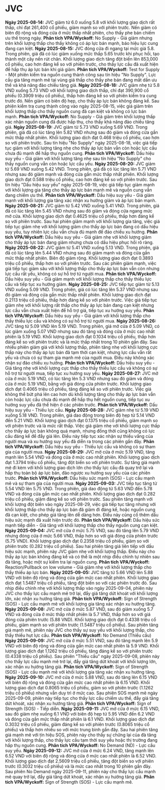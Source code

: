 # JVC

**Ngày 2025-08-14:** JVC giảm từ 6.0 xuống 5.8 với khối lượng giao dịch rất thấp, chỉ đạt 261,400 cổ phiếu, giảm mạnh so với phiên trước. Nến giảm có biên độ rộng và đóng cửa ở mức thấp nhất phiên, cho thấy phe bán chiếm ưu thế trong ngày. **Phân tích VPA/Wyckoff:** No Supply - Giá giảm nhưng trên khối lượng thấp cho thấy không có áp lực bán mạnh, báo hiệu lực cung đang cạn kiệt.
**Ngày 2025-08-15:** JVC đóng cửa đi ngang tại mức giá 5.8. Trong phiên, giá đã có lúc giảm xuống mức thấp 5.65 trước khi phục hồi, tạo thành một cây nến rút chân. Khối lượng giao dịch tăng đột biến lên 853,000 cổ phiếu, cao hơn đáng kể so với phiên trước, cho thấy lực cầu đã xuất hiện để hấp thụ áp lực bán khi giá giảm. **Phân tích VPA/Wyckoff:** Test for Supply - Một phiên kiểm tra nguồn cung thành công sau tín hiệu "No Supply". Lực cầu gia tăng mạnh mẽ tại vùng giá thấp cho thấy phe bán đang mất dần ưu thế và khả năng đảo chiều tăng giá.
**Ngày 2025-08-18:** JVC giảm nhẹ từ 5.8 VND xuống 5.73 VND với khối lượng giao dịch thấp, chỉ đạt 390,900 cổ phiếu (0.3909 triệu cổ phiếu), thấp hơn đáng kể so với phiên kiểm tra cung trước đó. Nến giảm có biên độ hẹp, cho thấy áp lực bán không đáng kể. Sau phiên kiểm tra cung thành công vào ngày 2025-08-15, việc giá giảm trên khối lượng thấp cho thấy nguồn cung đã cạn kiệt và không có lực bán mạnh. **Phân tích VPA/Wyckoff:** No Supply - Giá giảm trên khối lượng thấp xác nhận nguồn cung đã được hấp thụ, cho thấy khả năng đảo chiều tăng giá.
**Ngày 2025-08-19:** JVC giảm từ 5.73 VND xuống 5.69 VND. Trong phiên, giá đã có lúc tăng lên 5.82 VND nhưng sau đó giảm và đóng cửa gần mức thấp nhất phiên. Khối lượng giao dịch đạt 0.468 triệu cổ phiếu, cao hơn so với phiên trước. Sau tín hiệu "No Supply" ngày 2025-08-18, việc giá tiếp tục giảm với khối lượng tăng nhẹ cho thấy áp lực bán vẫn còn hoặc lực cầu chưa đủ mạnh để hấp thụ nguồn cung. **Phân tích VPA/Wyckoff:** Dấu hiệu suy yếu - Giá giảm với khối lượng tăng nhẹ sau tín hiệu "No Supply" cho thấy nguồn cung vẫn còn hoặc lực cầu yếu.
**Ngày 2025-08-20:** JVC giảm từ 5.69 VND xuống 5.42 VND. Trong phiên, giá đã có lúc tăng lên 5.71 VND nhưng sau đó giảm mạnh và đóng cửa gần mức thấp nhất phiên. Khối lượng giao dịch đạt 0.588 triệu cổ phiếu, cao hơn đáng kể so với phiên trước. Sau tín hiệu "Dấu hiệu suy yếu" ngày 2025-08-19, việc giá tiếp tục giảm mạnh với khối lượng gia tăng cho thấy áp lực bán mạnh mẽ và nguồn cung vẫn đang chiếm ưu thế. **Phân tích VPA/Wyckoff:** Dấu hiệu suy yếu - Giá giảm mạnh với khối lượng gia tăng xác nhận xu hướng giảm và áp lực bán mạnh.
**Ngày 2025-08-21:** JVC giảm từ 5.42 VND xuống 5.41 VND. Trong phiên, giá đã có lúc tăng lên 5.45 VND nhưng sau đó giảm và đóng cửa ngang mức mở cửa. Khối lượng giao dịch đạt 0.4625 triệu cổ phiếu, thấp hơn đáng kể so với phiên trước. Sau hai phiên giảm mạnh với khối lượng gia tăng, việc giá tiếp tục giảm nhẹ với khối lượng giảm cho thấy áp lực bán đang có dấu hiệu suy yếu, tuy nhiên lực cầu vẫn chưa đủ mạnh để đảo chiều xu hướng. **Phân tích VPA/Wyckoff:** Dấu hiệu suy yếu - Giá giảm nhẹ với khối lượng giảm cho thấy áp lực bán đang giảm nhưng chưa có dấu hiệu phục hồi rõ ràng.
**Ngày 2025-08-22:** JVC giảm từ 5.41 VND xuống 5.13 VND. Trong phiên, giá đã có lúc tăng lên 5.44 VND nhưng sau đó giảm mạnh và đóng cửa gần mức thấp nhất phiên. Biên độ giảm rộng. Khối lượng giao dịch đạt 0.3893 triệu cổ phiếu, thấp hơn so với phiên trước. Sau các phiên giảm mạnh, việc giá tiếp tục giảm sâu với khối lượng thấp cho thấy áp lực bán vẫn còn nhưng lực cầu rất yếu, không có sự hỗ trợ từ người mua. **Phân tích VPA/Wyckoff:** Dấu hiệu suy yếu - Giá giảm mạnh với khối lượng thấp cho thấy thiếu lực cầu và tiếp tục xu hướng giảm.
**Ngày 2025-08-25:** JVC tiếp tục giảm từ 5.13 VND xuống 5.09 VND. Trong phiên, giá có lúc tăng lên 5.37 VND nhưng sau đó giảm và đóng cửa gần mức thấp nhất phiên. Khối lượng giao dịch đạt 0.2113 triệu cổ phiếu, thấp hơn đáng kể so với phiên trước. Việc giá tiếp tục giảm nhẹ với khối lượng rất thấp cho thấy áp lực bán đang cạn kiệt nhưng lực cầu vẫn chưa xuất hiện để hỗ trợ giá, tiếp tục xu hướng suy yếu. **Phân tích VPA/Wyckoff:** Dấu hiệu suy yếu - Giá giảm với khối lượng thấp cho thấy thiếu lực cầu và không có sự hỗ trợ từ người mua.
**Ngày 2025-08-26:** JVC tăng từ 5.09 VND lên 5.19 VND. Trong phiên, giá mở cửa ở 5.09 VND, có lúc giảm xuống 5.07 VND nhưng sau đó tăng và đóng cửa ở mức cao nhất phiên là 5.19 VND. Khối lượng giao dịch đạt 0.1034 triệu cổ phiếu, thấp hơn đáng kể so với phiên trước và là mức thấp nhất trong 10 phiên gần đây. Sau nhiều phiên giảm giá với khối lượng thấp, phiên tăng nhẹ với khối lượng cực thấp này cho thấy áp lực bán đã tạm thời cạn kiệt, nhưng lực cầu vẫn rất yếu và chưa có sự tham gia mạnh mẽ của người mua. Điều này không xác nhận sự đảo chiều xu hướng. **Phân tích VPA/Wyckoff:** Dấu hiệu suy yếu - Giá tăng nhẹ với khối lượng cực thấp cho thấy thiếu lực cầu và không có sự hỗ trợ từ người mua, tiếp tục xu hướng suy yếu.
**Ngày 2025-08-27:** JVC mở cửa ở mức 5.19 VND, có lúc tăng lên 5.3 VND nhưng sau đó giảm và đóng cửa ở mức 5.19 VND, bằng với giá đóng cửa phiên trước. Khối lượng giao dịch đạt 0.4065 triệu cổ phiếu, tăng đáng kể so với phiên trước. Việc giá không thể bứt phá lên cao hơn dù khối lượng tăng cho thấy áp lực bán vẫn còn hoặc lực cầu chưa đủ mạnh để hấp thụ hết nguồn cung, tiếp tục xu hướng suy yếu đã thể hiện ở các phiên trước. **Phân tích VPA/Wyckoff:** Dấu hiệu suy yếu - Thiếu lực cầu.
**Ngày 2025-08-28:** JVC giảm nhẹ từ 5.19 VND xuống 5.18 VND. Trong phiên, giá dao động trong biên độ hẹp từ 5.14 VND đến 5.21 VND. Khối lượng giao dịch đạt 0.1375 triệu cổ phiếu, giảm mạnh so với phiên trước và là mức rất thấp. Việc giá giảm nhẹ với khối lượng cực thấp cho thấy áp lực bán không quá mạnh, nhưng đồng thời cũng không có lực cầu đáng kể để đẩy giá lên. Điều này tiếp tục xác nhận sự thiếu vắng của người mua và xu hướng suy yếu đã diễn ra trong các phiên gần đây. **Phân tích VPA/Wyckoff:** Dấu hiệu suy yếu - Thiếu lực cầu và không có sự tham gia của người mua.
**Ngày 2025-08-29:** JVC mở cửa ở mức 5.19 VND, tăng mạnh lên 5.54 VND và đóng cửa ở mức cao nhất phiên. Khối lượng giao dịch đạt 1.3794 triệu cổ phiếu, tăng đột biến so với phiên trước. Sự tăng giá mạnh mẽ đi kèm với khối lượng giao dịch lớn cho thấy lực cầu đã quay trở lại và hấp thụ toàn bộ áp lực bán, đảo ngược xu hướng suy yếu của các phiên trước. **Phân tích VPA/Wyckoff:** Dấu hiệu sức mạnh (SOS) - Lực cầu mạnh mẽ và sự tham gia của người mua.
**Ngày 2025-09-03:** JVC tiếp tục tăng từ 5.54 VND lên 5.75 VND. Trong phiên, giá dao động từ 5.63 VND đến 5.78 VND và đóng cửa gần mức cao nhất phiên. Khối lượng giao dịch đạt 0.282 triệu cổ phiếu, giảm đáng kể so với phiên trước. Sau phiên tăng mạnh với khối lượng đột biến vào ngày 2025-08-29, việc giá tiếp tục tăng nhưng với khối lượng thấp cho thấy áp lực bán đã giảm đi đáng kể, hoặc nguồn cung đã cạn kiệt, cho phép giá tăng lên dễ dàng hơn. Điều này củng cố thêm dấu hiệu sức mạnh đã xuất hiện trước đó. **Phân tích VPA/Wyckoff:** Dấu hiệu sức mạnh tiếp diễn - Giá tăng với khối lượng thấp cho thấy nguồn cung cạn kiệt.
**Ngày 2025-09-04:** JVC mở cửa ở mức 5.75 VND, sau đó tăng lên 5.79 VND nhưng đóng cửa ở mức 5.66 VND, thấp hơn so với giá đóng cửa phiên trước (5.75 VND). Khối lượng giao dịch đạt 0.2358 triệu cổ phiếu, giảm so với phiên trước (0.282 triệu cổ phiếu). Sau hai phiên tăng giá liên tiếp với dấu hiệu sức mạnh, phiên này JVC giảm nhẹ với khối lượng thấp. Điều này cho thấy áp lực bán không đáng kể và có thể là một nhịp điều chỉnh tự nhiên sau đà tăng, hoặc một sự kiểm tra lại nguồn cung. **Phân tích VPA/Wyckoff:** Reaction/Pullback on low volume - Giá giảm nhẹ với khối lượng thấp cho thấy thiếu áp lực bán.
**Ngày 2025-09-05:** JVC tăng từ 5.66 VND lên 5.88 VND với biên độ rộng và đóng cửa gần mức cao nhất phiên. Khối lượng giao dịch đạt 1.5487 triệu cổ phiếu, tăng đột biến so với các phiên trước đó. Sau nhịp điều chỉnh nhẹ với khối lượng thấp vào ngày 2025-09-04, phiên này JVC cho thấy lực cầu mạnh mẽ trở lại, đẩy giá tăng dứt khoát với khối lượng lớn, xác nhận xu hướng tăng giá. **Phân tích VPA/Wyckoff:** Sign of Strength (SOS) - Lực cầu mạnh mẽ với khối lượng gia tăng xác nhận xu hướng tăng.
**Ngày 2025-09-08:** JVC mở cửa ở mức 5.87 VND, sau đó giảm xuống 5.7 VND và đóng cửa ở mức thấp nhất phiên là 5.7 VND, thấp hơn so với giá đóng cửa phiên trước (5.88 VND). Khối lượng giao dịch đạt 0.4338 triệu cổ phiếu, giảm mạnh so với phiên trước (1.5487 triệu cổ phiếu). Sau phiên tăng giá mạnh mẽ, phiên này JVC cho thấy sự suy yếu với khối lượng thấp, cho thấy thiếu hụt lực cầu. **Phân tích VPA/Wyckoff:** No Demand (Thiếu cầu)
**Ngày 2025-09-09:** JVC mở cửa ở mức 5.51 VND, sau đó tăng mạnh lên 5.9 VND với biên độ rộng và đóng cửa gần mức cao nhất phiên là 5.9 VND. Khối lượng giao dịch đạt 1.1262 triệu cổ phiếu, tăng đáng kể so với phiên trước (0.4338 triệu cổ phiếu). Sau phiên "Thiếu cầu" ngày 2025-09-08, phiên này cho thấy lực cầu mạnh mẽ trở lại, đẩy giá tăng dứt khoát với khối lượng lớn, xác nhận xu hướng tăng giá. **Phân tích VPA/Wyckoff:** Sign of Strength (SOS) - Lực cầu mạnh mẽ với khối lượng gia tăng xác nhận xu hướng tăng.
**Ngày 2025-09-10:** JVC mở cửa ở mức 5.88 VND, sau đó tăng lên 6.15 VND với biên độ rộng và đóng cửa gần mức cao nhất phiên là 6.15 VND. Khối lượng giao dịch đạt 0.8065 triệu cổ phiếu, giảm so với phiên trước (1.1262 triệu cổ phiếu) nhưng vẫn duy trì ở mức cao. Sau phiên SOS mạnh mẽ ngày 2025-09-09, phiên này tiếp tục cho thấy lực cầu chiếm ưu thế, đẩy giá tăng dứt khoát, xác nhận xu hướng tăng giá. **Phân tích VPA/Wyckoff:** Sign of Strength (SOS) - Tiếp diễn.
**Ngày 2025-09-11:** JVC mở cửa ở mức 6.15 VND, sau đó giảm nhẹ xuống 6.1 VND với biên độ hẹp từ 5.95 VND đến 6.2 VND và đóng cửa gần mức thấp nhất phiên là 6.1 VND. Khối lượng giao dịch đạt 0.3032 triệu cổ phiếu, giảm đáng kể so với phiên trước (0.8065 triệu cổ phiếu) và thấp hơn nhiều so với mức trung bình gần đây. Sau hai phiên tăng giá mạnh mẽ với tín hiệu SOS, phiên này cho thấy sự chững lại của đà tăng với khối lượng thấp, cho thấy lực cầu tạm thời suy yếu hoặc thị trường đang hấp thụ nguồn cung. **Phân tích VPA/Wyckoff:** No Demand (ND) - Lực cầu suy yếu.
**Ngày 2025-09-12:** JVC mở cửa ở mức 6.24 VND, tăng mạnh lên 6.52 VND với biên độ rộng và đóng cửa ở mức cao nhất phiên là 6.52 VND. Khối lượng giao dịch đạt 2.5609 triệu cổ phiếu, tăng đột biến so với phiên trước (0.3032 triệu cổ phiếu) và là mức cao nhất trong 10 phiên gần đây. Sau phiên No Demand ngày 2025-09-11, phiên này cho thấy lực cầu mạnh mẽ quay trở lại, đẩy giá tăng dứt khoát, xác nhận xu hướng tăng giá. **Phân tích VPA/Wyckoff:** Sign of Strength (SOS) - Lực cầu mạnh mẽ.
